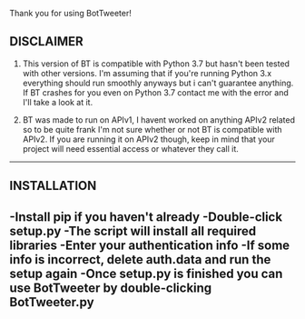 Thank you for using BotTweeter!

DISCLAIMER
-----------------------------------------------------------------------------------
1. This version of BT is compatible with Python 3.7 but hasn't been tested with
   other versions. I'm assuming that if you're running Python 3.x everything should 
   run smoothly anyways but i can't guarantee anything. If BT crashes for you even 
   on Python 3.7 contact me with the error and I'll take a look at it.

2. BT was made to run on APIv1, I havent worked on anything APIv2 related so to be
   quite frank I'm not sure whether or not BT is compatible with APIv2. If you are
   running it on APIv2 though, keep in mind that your project will need essential
   access or whatever they call it.

-----------------------------------------------------------------------------------

INSTALLATION
-----------------------------------------------------------------------------------
-Install pip if you haven't already
-Double-click setup.py
-The script will install all required libraries
-Enter your authentication info
-If some info is incorrect, delete auth.data and run the setup again
-Once setup.py is finished you can use BotTweeter by double-clicking BotTweeter.py
-----------------------------------------------------------------------------------
